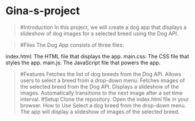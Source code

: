 # Gina-s-project
>#Introduction
In this project, we will create a dog app that displays a slideshow of dog images for a selected breed using the Dog API.

>#Files
The Dog App consists of three files:

index.html: The HTML file that displays the app.
main.css: The CSS file that styles the app.
main.js: The JavaScript file that powers the app.

>#Features
Fetches the list of dog breeds from the Dog API.
Allows users to select a breed from a drop-down menu.
Fetches images of the selected breed from the Dog API.
Displays a slideshow of the images.
Automatically transitions to the next image after a set time interval.
>#Setup
Clone the repository.
Open the index.html file in your browser.
How to Use
Select a dog breed from the drop-down menu.
The app will display a slideshow of images of the selected breed.
